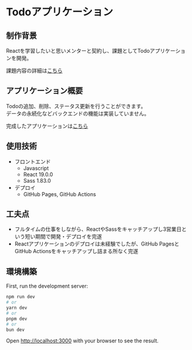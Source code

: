 # Todoアプリケーション

## 制作背景
Reactを学習したいと思いメンターと契約し、課題としてTodoアプリケーションを開発。

課題内容の詳細は[こちら](https://github.com/tanakas-2021/ws-01-0100-fe-materials/tree/main/0400-react-todo)

## アプリケーション概要
Todoの追加、削除、ステータス更新を行うことができます。  
データの永続化などバックエンドの機能は実装していません。

完成したアプリケーションは[こちら](https://tanakas-2021.github.io/0400-react-todo/)

## 使用技術
- フロントエンド
  - Javascript
  - React 19.0.0
  - Sass 1.83.0
- デプロイ
  - GitHub Pages, GitHub Actions

## 工夫点
- フルタイムの仕事をしながら、ReactやSassをキャッチアップし3営業日という短い期間で開発・デプロイを完遂
- Reactアプリケーションのデプロイは未経験でしたが、GitHub PagesとGitHub Actionsをキャッチアップし詰まる所なく完遂


## 環境構築

First, run the development server:

```bash
npm run dev
# or
yarn dev
# or
pnpm dev
# or
bun dev
```

Open [http://localhost:3000](http://localhost:3000) with your browser to see the result.
